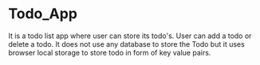 # Todo_App
It is a todo list app where user can store its todo's. User can add a todo or delete a todo.
It does not use any database to store the Todo but it uses browser local storage to store todo in form of key value pairs.
